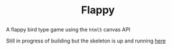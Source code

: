 # <p align="center">Flappy</p>

A flappy bird type game using the `html5` canvas API

Still in progress of building but the skeleton is up and running [here](https://niles87.github.io/flappy/)
